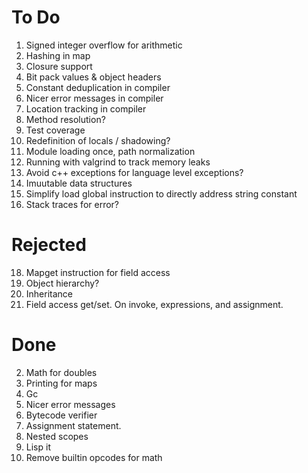# To Do

1. Signed integer overflow for arithmetic
7. Hashing in map
9. Closure support
10. Bit pack values & object headers
11. Constant deduplication in compiler
12. Nicer error messages in compiler
13. Location tracking in compiler
17. Method resolution?
19. Test coverage
22. Redefinition of locals / shadowing?
23. Module loading once, path normalization
24. Running with valgrind to track memory leaks
25. Avoid c++ exceptions for language level exceptions?
27. Imuutable data structures
28. Simplify load global instruction to directly address string constant
29. Stack traces for error?

# Rejected

18. Mapget instruction for field access
16. Object hierarchy?
8. Inheritance
14. Field access get/set. On invoke, expressions, and assignment.

# Done

2. Math for doubles
3. Printing for maps
4. Gc
5. Nicer error messages
6. Bytecode verifier
15. Assignment statement.
21. Nested scopes
26. Lisp it
20. Remove builtin opcodes for math
